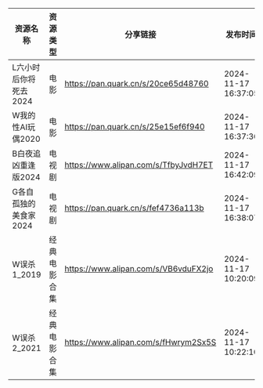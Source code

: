 | 资源名称          | 资源类型   | 分享链接                                 | 发布时间                |
| ------------- | ------ | ------------------------------------ | ------------------- |
| L六小时后你将死去2024 | 电影     | https://pan.quark.cn/s/20ce65d48760  | 2024-11-17 16:37:05 |
| W我的性AI玩偶2020  | 电影     | https://pan.quark.cn/s/25e15ef6f940  | 2024-11-17 16:37:36 |
| B白夜追凶重逢版2024  | 电视剧    | https://www.alipan.com/s/TfbyJvdH7ET | 2024-11-17 16:42:09 |
| G各自孤独的美食家2024 | 电视剧    | https://pan.quark.cn/s/fef4736a113b  | 2024-11-17 16:38:07 |
| W误杀1_2019     | 经典电影合集 | https://www.alipan.com/s/VB6vduFX2jo | 2024-11-17 10:20:09 |
| W误杀2_2021     | 经典电影合集 | https://www.alipan.com/s/fHwrym2Sx5S | 2024-11-17 10:22:10 |

